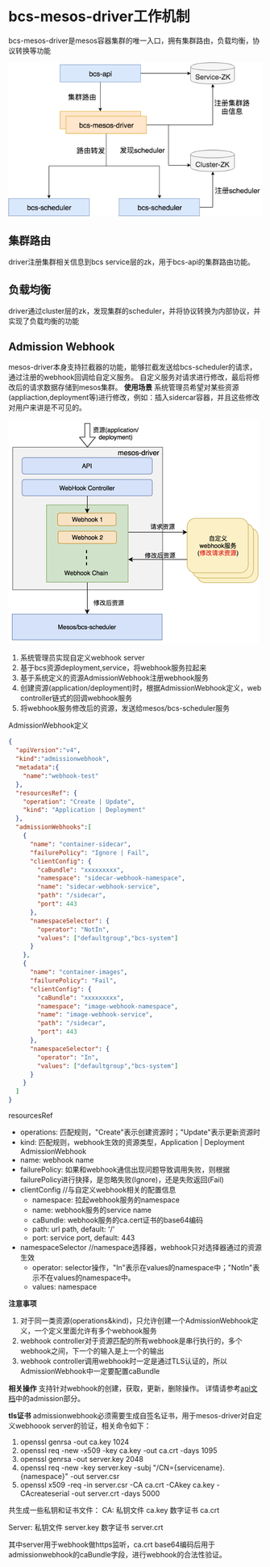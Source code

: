 # bcs-mesos-driver工作机制

bcs-mesos-driver是mesos容器集群的唯一入口，拥有集群路由，负载均衡，协议转换等功能

![mesos-driver.png](./images/mesos-driver.png)

## 集群路由
driver注册集群相关信息到bcs service层的zk，用于bcs-api的集群路由功能。

## 负载均衡
driver通过cluster层的zk，发现集群的scheduler，并将协议转换为内部协议，并实现了负载均衡的功能

## Admission Webhook
mesos-driver本身支持拦截器的功能，能够拦截发送给bcs-scheduler的请求，通过注册的webhook回调给自定义服务。
自定义服务对请求进行修改，最后将修改后的请求数据存储到mesos集群。
**使用场景**
系统管理员希望对某些资源(appliaction,deployment等)进行修改，例如：插入sidercar容器，并且这些修改对用户来讲是不可见的。

![admission-webhook.png](./images/admission-webhook.png)

1. 系统管理员实现自定义webhook server
2. 基于bcs资源deployment,service，将webhook服务拉起来
3. 基于系统定义的资源AdmissionWebhook注册webhook服务
4. 创建资源(application/deployment)时，根据AdmissionWebhook定义，web controller链式的回调webhook服务
5. 将webhook服务修改后的资源，发送给mesos/bcs-scheduler服务

AdmissionWebhook定义
```json
{
  "apiVersion":"v4",
  "kind":"admissionwebhook",
  "metadata":{
    "name":"webhook-test"
  },
  "resourcesRef": {
    "operation": "Create | Update",
    "kind": "Application | Deployment"
  },
  "admissionWebhooks":[
    {
      "name": "container-sidecar",
      "failurePolicy": "Ignore | Fail",
      "clientConfig": {
        "caBundle": "xxxxxxxxx",
        "namespace": "sidecar-webhook-namespace",
        "name": "sidecar-webhook-service",
        "path": "/sidecar",
        "port": 443
      },
      "namespaceSelector": {
        "operator": "NotIn",
        "values": ["defaultgroup","bcs-system"]
      }
    },
    {
      "name": "container-images",
      "failurePolicy": "Fail",
      "clientConfig": {
        "caBundle": "xxxxxxxxx",
        "namespace": "image-webhook-namespace",
        "name": "image-webhook-service",
        "path": "/sidecar",
        "port": 443
      },
      "namespaceSelector": {
        "operator": "In",
        "values": ["defaultgroup","bcs-system"]
      }
    }
  ]
}
```
resourcesRef
- operations: 匹配规则，"Create"表示创建资源时；"Update"表示更新资源时
- kind: 匹配规则，webhook生效的资源类型，Application | Deployment
AdmissionWebhook
- name: webhook name
- failurePolicy: 如果和webhook通信出现问题导致调用失败，则根据failurePolicy进行抉择，是忽略失败(Ignore)，还是失败返回(Fail)
- clientConfig //与自定义webhook相关的配置信息
  - namespace: 拉起webhook服务的namespace
  - name: webhook服务的service name
  - caBundle: webhook服务的ca.cert证书的base64编码
  - path: url path, default: '/'
  - port: service port, default: 443
- namespaceSelector //namespace选择器，webhook只对选择器通过的资源生效
  - operator: selector操作，"In"表示在values的namespace中；"NotIn"表示不在values的namespace中。
  - values: namespace

**注意事项**
1. 对于同一类资源(operations&kind)，只允许创建一个AdmissionWebhook定义，一个定义里面允许有多个webhook服务
2. webhook controller对于资源匹配的所有webhook是串行执行的，多个webhook之间，下一个的输入是上一个的输出
3. webhook controller调用webhook时一定是通过TLS认证的，所以AdmissionWebhook中一定要配置caBundle

**相关操作**
支持针对webhook的创建，获取，更新，删除操作。
详情请参考[api文档](../../apidoc/api-scheduler.md)中的admission部分。

**tls证书**
admissionwebhook必须需要生成自签名证书，用于mesos-driver对自定义webhoook server的验证，相关命令如下：
1. openssl genrsa -out ca.key 1024
2. openssl req -new -x509 -key ca.key -out ca.crt -days 1095
3. openssl genrsa -out server.key 2048
4. openssl req -new -key server.key -subj "/CN={servicename}.{namespace}" -out server.csr
5. openssl x509 -req -in server.csr -CA ca.crt -CAkey ca.key -CAcreateserial -out server.crt -days 5000

共生成一些私钥和证书文件：
CA:
私钥文件 ca.key
数字证书 ca.crt

Server:
私钥文件 server.key
数字证书 server.crt

其中server用于webhook做https监听，ca.crt base64编码后用于admissionwebhook的caBundle字段，进行webhook的合法性验证。